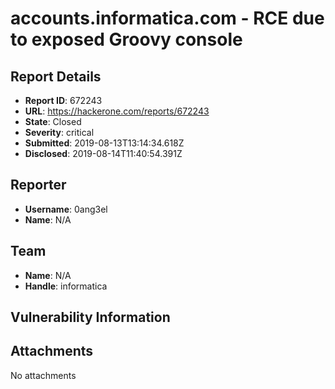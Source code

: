 # accounts.informatica.com - RCE due to exposed Groovy console

## Report Details
- **Report ID**: 672243
- **URL**: https://hackerone.com/reports/672243
- **State**: Closed
- **Severity**: critical
- **Submitted**: 2019-08-13T13:14:34.618Z
- **Disclosed**: 2019-08-14T11:40:54.391Z

## Reporter
- **Username**: 0ang3el
- **Name**: N/A

## Team
- **Name**: N/A
- **Handle**: informatica

## Vulnerability Information


## Attachments
No attachments
